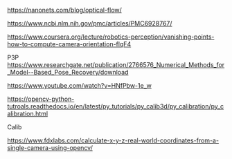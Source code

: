 https://nanonets.com/blog/optical-flow/

https://www.ncbi.nlm.nih.gov/pmc/articles/PMC6928767/ 

https://www.coursera.org/lecture/robotics-perception/vanishing-points-how-to-compute-camera-orientation-flqF4

P3P
https://www.researchgate.net/publication/2766576_Numerical_Methods_for_Model--Based_Pose_Recovery/download


https://www.youtube.com/watch?v=HNfPbw-1e_w

https://opencv-python-tutroals.readthedocs.io/en/latest/py_tutorials/py_calib3d/py_calibration/py_calibration.html

Calib 

https://www.fdxlabs.com/calculate-x-y-z-real-world-coordinates-from-a-single-camera-using-opencv/